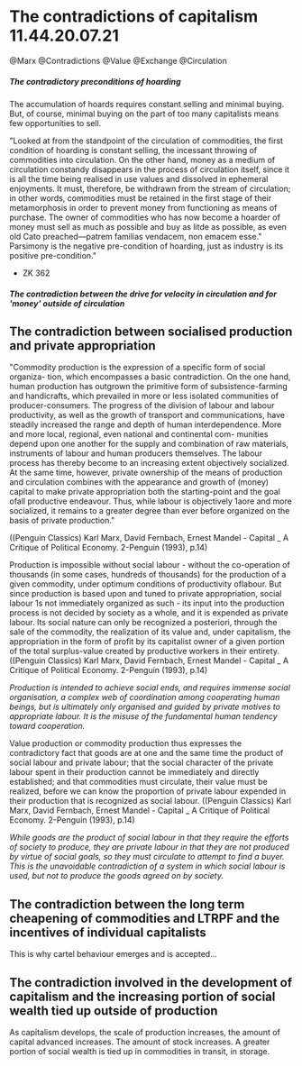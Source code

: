 The contradictions of capitalism 11.44.20.07.21
================================
@Marx @Contradictions @Value @Exchange @Circulation


##### The contradictory preconditions of hoarding

The accumulation of hoards requires constant selling and minimal buying. But, of course, minimal buying on the part of too many capitalists means few opportunities to sell.

 "Looked at from the standpoint of the circulation of commodities, the first condition of hoarding is constant selling, the incessant throwing of commodities into circulation. On the other hand, money as a medium of circulation constandy disappears in the process of circulation itself, since it is all the time being realised in use values and dissolved in ephemeral enjoyments. It must, therefore, be withdrawn from the stream of circulation; in other words, commodities must be retained in the first stage of their metamorphosis in order to prevent money from functioning as means of purchase. The owner of commodities who has now become a hoarder of money must sell as much as possible and buy as litde as possible, as even old Cato preached—patrem    familias vendacem,  non  emacem esse." Parsimony is the negative pre-condition of hoarding, just as industry is its positive pre-condition."
- ZK 362


##### The contradiction between the drive for velocity in circulation and for 'money' outside of circulation



## The contradiction between socialised production and private appropriation

"Commodity production is the expression of a specific form of social organiza-  tion, which encompasses a basic contradiction. On the one hand, human production has outgrown the primitive form of subsistence-farming and   handicrafts, which prevailed in more or less isolated communities of   producer-consumers. The progress of the division of labour and labour   productivity, as well as the growth of transport and communications,   have steadily increased the range and depth of human interdependence.   More and more local, regional, even national and continental com-  munities depend upon one another for the supply and combination of   raw materials, instruments of labour and human producers themselves.   The labour process has thereby become to an increasing extent objectively   socialized. At the same time, however, private ownership of the means   of production and circulation combines with the appearance and growth   of (money) capital to make private appropriation both the starting-point   and the goal ofall productive endeavour. Thus, while labour is objectively   1aore and more socialized, it remains to a greater degree than ever before   organized on the basis of private production."

((Penguin Classics) Karl Marx, David Fernbach, Ernest Mandel - Capital _ A Critique of Political Economy. 2-Penguin (1993), p.14)


Production is impossible without social labour - without the   co-operation of thousands (in some cases, hundreds of thousands) for   the production of a given commodity, under optimum conditions of   productivity oflabour. But since production is based upon and tuned to   private appropriation, social labour 1s not immediately organized as   such - its input into the production process is not decided by society as   a whole, and it is expended as private labour. Its social nature can only   be recognized a posteriori, through the sale of the commodity, the   realization of its value and, under capitalism, the appropriation in the   form of profit by its capitalist owner of a given portion of the total   surplus-value created by productive workers in their entirety. 
((Penguin Classics) Karl Marx, David Fernbach, Ernest Mandel - Capital _ A Critique of Political Economy. 2-Penguin (1993), p.14)


*Production is intended to achieve social ends, and requires immense social organisation, a complex web of coordination among cooperating human beings, but is ultimately only organised and guided by private motives to appropriate labour. It is the misuse of the fundamental human tendency toward cooperation.*


Value   production or commodity production thus expresses the contradictory   fact that goods are at one and the same time the product of social labour   and private labour; that the social character of the private labour spent   in their production cannot be immediately and directly established; and   that commodities must circulate, their value must be realized, before we   can know the proportion of private labour expended in their production   that is recognized as social labour. 
((Penguin Classics) Karl Marx, David Fernbach, Ernest Mandel - Capital _ A Critique of Political Economy. 2-Penguin (1993), p.14)

*While goods are the product of social labour in that they require the efforts of society to produce, they are private labour in that they are not produced by virtue of social goals, so they must circulate to attempt to find a buyer. This is the unavoidable contradiction of a system in which social labour is used, but not to produce the goods agreed on by society.*


## The contradiction between the long term cheapening of commodities and LTRPF and the incentives of individual capitalists

This is why cartel behaviour emerges and is accepted…


## The contradiction involved in the development of capitalism and the increasing portion of social wealth tied up outside of production

As capitalism develops, the scale of production increases, the amount of capital advanced increases. The amount of stock increases. A greater portion of social wealth is tied up in commodities in transit, in storage.

